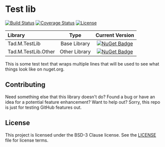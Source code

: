 # Test lib

[![Build Status](https://img.shields.io/endpoint.svg?url=https%3A%2F%2Factions-badge.atrox.dev%2Ftadmccorkle%2Frpc.net%2Fbadge%3Fref%3Dmain)](https://actions-badge.atrox.dev/tadmccorkle/rpc.net/goto?ref=main)
[![Coverage Status](https://coveralls.io/repos/github/tadmccorkle/rpc.net/badge.svg?branch=main)](https://coveralls.io/github/tadmccorkle/rpc.net)
[![License](https://img.shields.io/badge/license-BSD--3-green)](https://github.com/tadmccorkle/rpc.net/blob/main/LICENSE)

| Library             |     Type      |                                                     Current Version                                                      |
| :------------------ | :-----------: | :----------------------------------------------------------------------------------------------------------------------: |
| Tad.M.TestLib       | Base Library  |       [![NuGet Badge](https://buildstats.info/nuget/tad.m.testlib)](https://www.nuget.org/packages/Tad.M.TestLib/)       |
| Tad.M.TestLib.Other | Other Library | [![NuGet Badge](https://buildstats.info/nuget/tad.m.testlib.other)](https://www.nuget.org/packages/Tad.M.TestLib.Other/) |

This is some test text that wraps multiple lines that will be used to see what
things look like on nuget.org.

## Contributing

Need something else that this library doesn't do? Found a bug or have an idea
for a potential feature enhancement? Want to help out? Sorry, this repo is just
for testing GitHub features out.

## License

This project is licensed under the BSD-3 Clause license. See the
[LICENSE](https://github.com/tadmccorkle/rpc.net/blob/main/LICENSE)
file for license terms.
